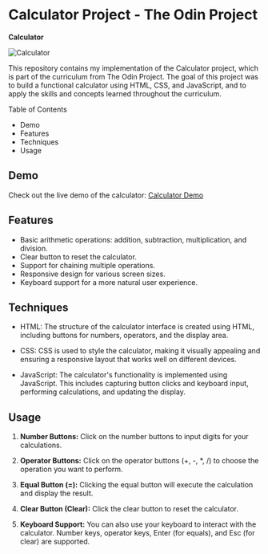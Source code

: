 # Calculator Project - The Odin Project

**Calculator**

![Calculator](https://user-images.githubusercontent.com/47518071/262598227-d2ef5319-4cec-4939-967a-e5ba955d8bd2.png)

This repository contains my implementation of the Calculator project, which is part of the curriculum from The Odin Project. The goal of this project was to build a functional calculator using HTML, CSS, and JavaScript, and to apply the skills and concepts learned throughout the curriculum.

Table of Contents

- Demo
- Features
- Techniques
- Usage

## Demo

Check out the live demo of the calculator: [Calculator Demo](https://ardalum.github.io/calculator/)

## Features

- Basic arithmetic operations: addition, subtraction, multiplication, and division.
- Clear button to reset the calculator.
- Support for chaining multiple operations.
- Responsive design for various screen sizes.
- Keyboard support for a more natural user experience.

## Techniques

- HTML: The structure of the calculator interface is created using HTML, including buttons for numbers, operators, and the display area.

- CSS: CSS is used to style the calculator, making it visually appealing and ensuring a responsive layout that works well on different devices.

- JavaScript: The calculator's functionality is implemented using JavaScript. This includes capturing button clicks and keyboard input, performing calculations, and updating the display.

## Usage

1. **Number Buttons:** Click on the number buttons to input digits for your calculations.

1. **Operator Buttons:** Click on the operator buttons (+, -, \*, /) to choose the operation you want to perform.

1. **Equal Button (=):** Clicking the equal button will execute the calculation and display the result.

1. **Clear Button (Clear):** Click the clear button to reset the calculator.

1. **Keyboard Support:** You can also use your keyboard to interact with the calculator. Number keys, operator keys, Enter (for equals), and Esc (for clear) are supported.

